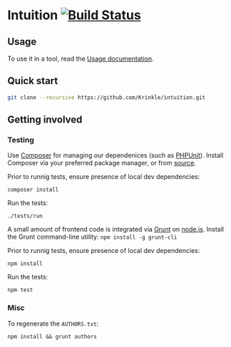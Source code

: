 # Intuition [![Build Status](https://travis-ci.org/Krinkle/intuition.svg?branch=master)](https://travis-ci.org/Krinkle/intuition)

## Usage

To use it in a tool, read the  [Usage documentation](https://github.com/Krinkle/intuition/wiki/Documentation#usage).

## Quick start

```bash
git clone --recursive https://github.com/Krinkle/intuition.git
```

## Getting involved

### Testing

Use [Composer](https://getcomposer.org) for managing our dependenices (such as [PHPUnit](http://www.phpunit.de)). Install Composer via your preferred package manager, or from [source](https://getcomposer.org/download/).

Prior to runnig tests, ensure presence of local dev dependencies:
```
composer install
```

Run the tests:
```
./tests/run
```

A small amount of frontend code is integrated via [Grunt](http://gruntjs.com/) on [node.js](http://nodejs.org/). Install the Grunt command-line utility:
`npm install -g grunt-cli`

Prior to runnig tests, ensure presence of local dev dependencies:
```
npm install
```

Run the tests:
```
npm test
```

### Misc

To regenerate the `AUTHORS.txt`:
```
npm install && grunt authors
```
